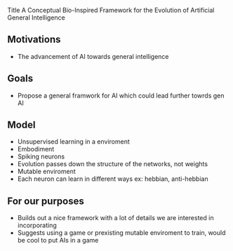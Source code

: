 Title A Conceptual Bio-Inspired Framework for the
Evolution of Artificial General Intelligence

## Motivations
- The advancement of AI towards general intelligence

## Goals
- Propose a general framwork for AI which could lead further towrds gen AI

## Model
- Unsupervised learning in a enviroment 
- Embodiment
- Spiking neurons
- Evolution passes down the structure of the networks, not weights
- Mutable enviroment
- Each neuron can learn in different ways ex: hebbian, anti-hebbian

## For our purposes
- Builds out a nice framework with a lot of details we are interested in incorporating
- Suggests using a game or prexisting mutable enviroment to train, would be cool to put AIs in a game

